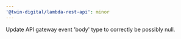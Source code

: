 ```yaml
---
'@twin-digital/lambda-rest-api': minor
---
```


Update API gateway event 'body' type to correctly be possibly null.
